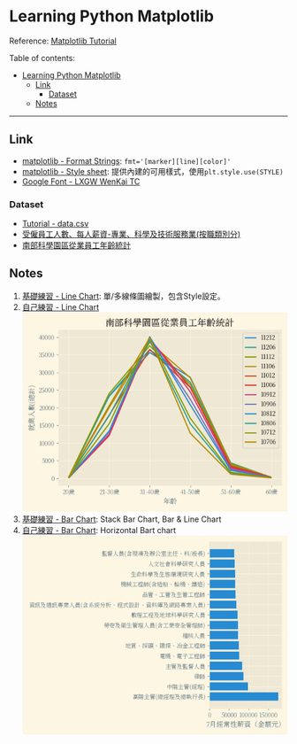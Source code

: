 # Learning Python Matplotlib

Reference: [Matplotlib Tutorial](https://youtube.com/playlist?list=PL-osiE80TeTvipOqomVEeZ1HRrcEvtZB_&si=ylA_tihRvx0JxJ1f)

Table of contents:

- [Learning Python Matplotlib](#learning-python-matplotlib)
  - [Link](#link)
    - [Dataset](#dataset)
  - [Notes](#notes)

---

## Link

- [matplotlib - Format Strings](https://matplotlib.org/stable/api/_as_gen/matplotlib.pyplot.plot.html): `fmt='[marker][line][color]'`
- [matplotlib - Style sheet](https://matplotlib.org/stable/gallery/style_sheets/style_sheets_reference.html): 提供內建的可用樣式，使用`plt.style.use(STYLE)`
- [Google Font - LXGW WenKai TC](https://fonts.google.com/specimen/LXGW+WenKai+TC?lang=zh_Hant)

### Dataset

- [Tutorial - data.csv](https://github.com/CoreyMSchafer/code_snippets/blob/master/Python/Matplotlib/02-BarCharts/data.csv)
- [受僱員工人數、每人薪資-專業、科學及技術服務業(按職類別分)](https://data.gov.tw/dataset/41695)
- [南部科學園區從業員工年齡統計](https://data.gov.tw/dataset/91882)

## Notes

1. [基礎練習 - Line Chart](./Chapter01/main.py): 單/多線條圖繪製，包含Style設定。
2. [自己練習 - Line Chart](./Chapter01/practice.py)![南部科學園區從業員工年齡統計](./Chapter01/practice_plot.png)
3. [基礎練習 - Bar Chart](./Chapter02/main.py): Stack Bar Chart, Bar & Line Chart
4. [自己練習 - Bar Chart](./Chapter02/practice.py): Horizontal Bart chart![受僱員工人數、每人薪資-專業、科學及技術服務業(按職類別分)](./Chapter02/plot_practice.png)
